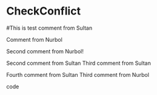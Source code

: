 # CheckConflict

#This is test comment from Sultan

Comment from Nurbol
 
Second comment from Nurbol!

Second comment from Sultan 
Third comment from Sultan

Fourth comment from Sultan
Third comment from Nurbol


code
